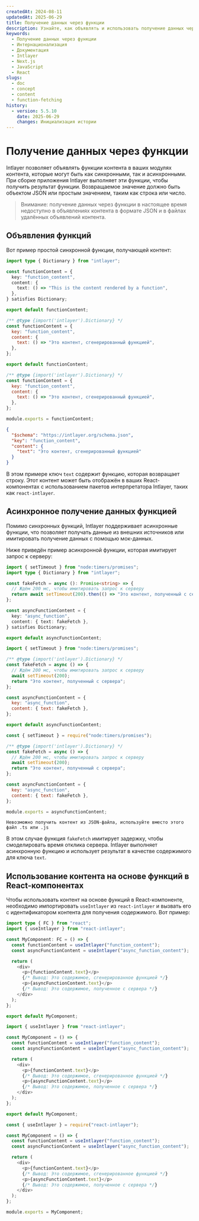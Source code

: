 ```yaml
---
createdAt: 2024-08-11
updatedAt: 2025-06-29
title: Получение данных через функции
description: Узнайте, как объявлять и использовать получение данных через функции на вашем многоязычном сайте. Следуйте шагам в этой онлайн-документации, чтобы настроить ваш проект за несколько минут.
keywords:
  - Получение данных через функции
  - Интернационализация
  - Документация
  - Intlayer
  - Next.js
  - JavaScript
  - React
slugs:
  - doc
  - concept
  - content
  - function-fetching
history:
  - version: 5.5.10
    date: 2025-06-29
    changes: Инициализация истории
---
```


# Получение данных через функции

Intlayer позволяет объявлять функции контента в ваших модулях контента, которые могут быть как синхронными, так и асинхронными. При сборке приложения Intlayer выполняет эти функции, чтобы получить результат функции. Возвращаемое значение должно быть объектом JSON или простым значением, таким как строка или число.

> Внимание: получение данных через функции в настоящее время недоступно в объявлениях контента в формате JSON и в файлах удалённых объявлений контента.

## Объявления функций

Вот пример простой синхронной функции, получающей контент:

```typescript fileName="**/*.content.ts" contentDeclarationFormat="typescript"
import type { Dictionary } from "intlayer";

const functionContent = {
  key: "function_content",
  content: {
    text: () => "This is the content rendered by a function",
  },
} satisfies Dictionary;

export default functionContent;
```

```javascript fileName="**/*.content.mjs" contentDeclarationFormat="esm"
/** @type {import('intlayer').Dictionary} */
const functionContent = {
  key: "function_content",
  content: {
    text: () => "Это контент, сгенерированный функцией",
  },
};

export default functionContent;
```

```javascript fileName="**/*.content.cjs" contentDeclarationFormat="commonjs"
/** @type {import('intlayer').Dictionary} */
const functionContent = {
  key: "function_content",
  content: {
    text: () => "Это контент, сгенерированный функцией",
  },
};

module.exports = functionContent;
```

```json fileName="**/*.content.json" contentDeclarationFormat="json"
{
  "$schema": "https://intlayer.org/schema.json",
  "key": "function_content",
  "content": {
    "text": "Это контент, сгенерированный функцией"
  }
}
```

В этом примере ключ `text` содержит функцию, которая возвращает строку. Этот контент может быть отображён в ваших React-компонентах с использованием пакетов интерпретатора Intlayer, таких как `react-intlayer`.

## Асинхронное получение данных функцией

Помимо синхронных функций, Intlayer поддерживает асинхронные функции, что позволяет получать данные из внешних источников или имитировать получение данных с помощью мок-данных.

Ниже приведён пример асинхронной функции, которая имитирует запрос к серверу:

```typescript fileName="**/*.content.ts" contentDeclarationFormat="typescript"
import { setTimeout } from "node:timers/promises";
import type { Dictionary } from "intlayer";

const fakeFetch = async (): Promise<string> => {
  // Ждём 200 мс, чтобы имитировать запрос к серверу
  return await setTimeout(200).then(() => "Это контент, полученный с сервера");
};

const asyncFunctionContent = {
  key: "async_function",
  content: { text: fakeFetch },
} satisfies Dictionary;

export default asyncFunctionContent;
```

```javascript fileName="**/*.content.mjs" contentDeclarationFormat="esm"
import { setTimeout } from "node:timers/promises";

/** @type {import('intlayer').Dictionary} */
const fakeFetch = async () => {
  // Ждём 200 мс, чтобы имитировать запрос к серверу
  await setTimeout(200);
  return "Это контент, полученный с сервера";
};

const asyncFunctionContent = {
  key: "async_function",
  content: { text: fakeFetch },
};

export default asyncFunctionContent;
```

```javascript fileName="**/*.content.cjs" contentDeclarationFormat="commonjs"
const { setTimeout } = require("node:timers/promises");

/** @type {import('intlayer').Dictionary} */
const fakeFetch = async () => {
  // Ждём 200 мс, чтобы имитировать запрос к серверу
  await setTimeout(200);
  return "Это контент, полученный с сервера";
};

const asyncFunctionContent = {
  key: "async_function",
  content: { text: fakeFetch },
};

module.exports = asyncFunctionContent;
```

```plaintext fileName="**/*.content.json" contentDeclarationFormat="json"
Невозможно получить контент из JSON-файла, используйте вместо этого файл .ts или .js
```

В этом случае функция `fakeFetch` имитирует задержку, чтобы смоделировать время отклика сервера. Intlayer выполняет асинхронную функцию и использует результат в качестве содержимого для ключа `text`.

## Использование контента на основе функций в React-компонентах

Чтобы использовать контент на основе функций в React-компоненте, необходимо импортировать `useIntlayer` из `react-intlayer` и вызвать его с идентификатором контента для получения содержимого. Вот пример:

```typescript fileName="**/*.jsx" codeFormat="typescript"
import type { FC } from "react";
import { useIntlayer } from "react-intlayer";

const MyComponent: FC = () => {
  const functionContent = useIntlayer("function_content");
  const asyncFunctionContent = useIntlayer("async_function_content");

  return (
    <div>
      <p>{functionContent.text}</p>
      {/* Вывод: Это содержимое, сгенерированное функцией */}
      <p>{asyncFunctionContent.text}</p>
      {/* Вывод: Это содержимое, полученное с сервера */}
    </div>
  );
};

export default MyComponent;
```

```javascript fileName="**/*.mjx" codeFormat="esm"
import { useIntlayer } from "react-intlayer";

const MyComponent = () => {
  const functionContent = useIntlayer("function_content");
  const asyncFunctionContent = useIntlayer("async_function_content");

  return (
    <div>
      <p>{functionContent.text}</p>
      {/* Вывод: Это содержимое, сгенерированное функцией */}
      <p>{asyncFunctionContent.text}</p>
      {/* Вывод: Это содержимое, полученное с сервера */}
    </div>
  );
};

export default MyComponent;
```

```javascript fileName="**/*.cjs" codeFormat="commonjs"
const { useIntlayer } = require("react-intlayer");

const MyComponent = () => {
  const functionContent = useIntlayer("function_content");
  const asyncFunctionContent = useIntlayer("async_function_content");

  return (
    <div>
      <p>{functionContent.text}</p>
      {/* Вывод: Это содержимое, сгенерированное функцией */}
      <p>{asyncFunctionContent.text}</p>
      {/* Вывод: Это содержимое, полученное с сервера */}
    </div>
  );
};

module.exports = MyComponent;
```
